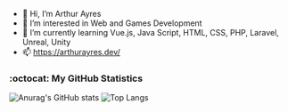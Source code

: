 - 👋 Hi, I’m Arthur Ayres
- 👀 I’m interested in Web and Games Development 
- 🌱 I’m currently learning Vue.js, Java Script, HTML, CSS, PHP, Laravel, Unreal, Unity
- 📫 https://arthurayres.dev/

<h3>:octocat: My GitHub Statistics</h3>


![Anurag's GitHub stats](https://github-readme-stats.vercel.app/api?username=arthur-helioprint&show_icons=true&theme=radical&count_private=true) ![Top Langs](https://github-readme-stats.vercel.app/api/top-langs/?username=arthur-helioprint&layout=compact&theme=radical&langs_count=8)

